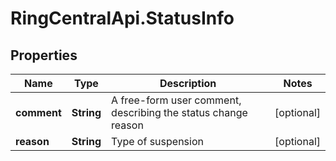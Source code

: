 # RingCentralApi.StatusInfo

## Properties
Name | Type | Description | Notes
------------ | ------------- | ------------- | -------------
**comment** | **String** | A free-form user comment, describing the status change reason | [optional] 
**reason** | **String** | Type of suspension | [optional] 



